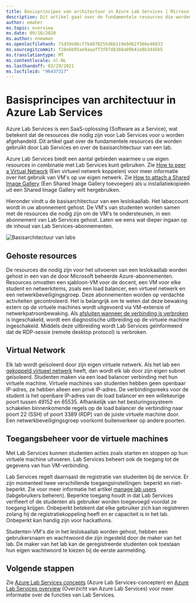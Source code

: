 ```yaml
---
title: Basisprincipes van architectuur in Azure Lab Services | Microsoft Docs
description: Dit artikel gaat over de fundamentele resources die worden gebruikt door Lab Services en over de basisarchitectuur van een lab.
author: emaher
ms.topic: overview
ms.date: 09/16/2020
ms.author: enewman
ms.openlocfilehash: 71d59e8bcf7b4078255d6b119e9d62f366e46033
ms.sourcegitcommit: f28ebb95ae9aaaff3f87d8388a09b41e0b3445b5
ms.translationtype: MT
ms.contentlocale: nl-NL
ms.lasthandoff: 03/29/2021
ms.locfileid: "96437317"
---
```

# <a name="architecture-fundamentals-in-azure-lab-services"></a>Basisprincipes van architectuur in Azure Lab Services

Azure Lab Services is een SaaS-oplossing (Software as a Service), wat betekent dat de resources die nodig zijn voor Lab Services voor u worden afgehandeld. Dit artikel gaat over de fundamentele resources die worden gebruikt door Lab Services en over de basisarchitectuur van een lab.  

Azure Lab Services biedt een aantal gebieden waarmee u uw eigen resources in combinatie met Lab Services kunt gebruiken.  Zie [How to peer a Virtual Network](how-to-connect-peer-virtual-network.md) (Een virtueel netwerk koppelen) voor meer informatie over het gebruik van VM's op uw eigen netwerk.  Zie [How to attach a Shared Image Gallery](how-to-attach-detach-shared-image-gallery.md) (Een Shared Image Gallery toevoegen) als u installatiekopieën uit een Shared Image Gallery wilt hergebruiken.

Hieronder vindt u de basisarchitectuur van een leslokaallab.  Het labaccount wordt in uw abonnement gehost. De VM's van studenten worden samen met de resources die nodig zijn om de VM's te ondersteunen, in een abonnement van Lab Services gehost. Laten we eens wat dieper ingaan op de inhoud van Lab Services-abonnementen.

![Basisarchitectuur van labs](./media/classroom-labs-fundamentals/labservices-basic-architecture.png)

## <a name="hosted-resources"></a>Gehoste resources

De resources die nodig zijn voor het uitvoeren van een leslokaallab worden gehost in een van de door Microsoft beheerde Azure-abonnementen.  Resources omvatten een sjabloon-VM voor de docent, een VM voor elke student en netwerkitems, zoals een load balancer, een virtueel netwerk en een netwerkbeveiligingsgroep.  Deze abonnementen worden op verdachte activiteiten gecontroleerd.  Het is belangrijk om te weten dat deze bewaking extern op de virtuele machines wordt uitgevoerd via VM-extensie of netwerkpatroonbewaking.  Als [afsluiten wanneer de verbinding is verbroken](how-to-enable-shutdown-disconnect.md) is ingeschakeld, wordt een diagnostische uitbreiding op de virtuele machine ingeschakeld. Middels deze uitbreiding wordt Lab Services geïnformeerd dat de RDP-sessie (remote desktop protocol) is verbroken.

## <a name="virtual-network"></a>Virtual Network

Elk lab wordt geïsoleerd door zijn eigen virtuele netwerk.  Als het lab een [gekoppeld virtueel netwerk](how-to-connect-peer-virtual-network.md) heeft, dan wordt elk lab door zijn eigen subnet geïsoleerd.  Studenten maken via een load balancer verbinding met hun virtuele machine.  Virtuele machines van studenten hebben geen openbaar IP-adres, ze hebben alleen een privé IP-adres.  De verbindingsreeks voor de student is het openbare IP-adres van de load balancer en een willekeurige poort tussen 49152 en 65535.  Afhankelijk van het besturingssysteem schakelen binnenkomende regels op de load balancer de verbinding naar poort 22 (SSH) of poort 3389 (RDP) van de juiste virtuele machine door. Een netwerkbeveiligingsgroep voorkomt buitenverkeer op andere poorten.

## <a name="access-control-to-the-virtual-machines"></a>Toegangsbeheer voor de virtuele machines

Met Lab Services kunnen studenten acties zoals starten en stoppen op hun virtuele machine uitvoeren.  Lab Services beheert ook de toegang tot de gegevens van hun VM-verbinding.

Lab Services regelt daarnaast de registratie van studenten bij de service. Er zijn momenteel twee verschillende toegangsinstellingen: beperkt en niet-beperkt. Zie voor meer informatie het artikel [manage lab users](how-to-configure-student-usage.md#send-invitations-to-users) (labgebruikers beheren). Beperkte toegang houdt in dat Lab Services verifieert of de studenten als gebruiker worden toegevoegd voordat ze toegang krijgen. Onbeperkt betekent dat elke gebruiker zich kan registreren zolang hij de registratiekoppeling heeft en er capaciteit is in het lab. Onbeperkt kan handig zijn voor hackathons.

Studenten-VM's die in het leslokaallab worden gehost, hebben een gebruikersnaam en wachtwoord die zijn ingesteld door de maker van het lab.  De maker van het lab kan de geregistreerde studenten ook toestaan hun eigen wachtwoord te kiezen bij de eerste aanmelding.  

## <a name="next-steps"></a>Volgende stappen

Zie [Azure Lab Services concepts](classroom-labs-concepts.md) (Azure Lab Services-concepten) en [Azure Lab Services overview](classroom-labs-overview.md) (Overzicht van Azure Lab Services) voor meer informatie over de functies van Lab Services.
